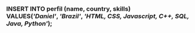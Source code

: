 <h3>INSERT INTO</b> perfil (name, country, skills)<br>
VALUES(<em>'Daniel'</em>,   <em>'Brazil'</em>, <em>'HTML, CSS, Javascript, C++, SQL, Java, Python'</em>);
